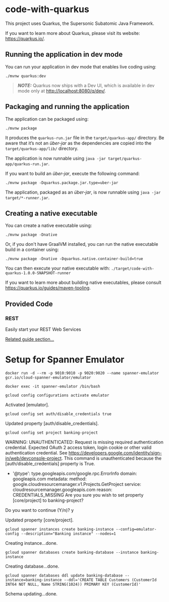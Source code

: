 # code-with-quarkus

This project uses Quarkus, the Supersonic Subatomic Java Framework.

If you want to learn more about Quarkus, please visit its website: <https://quarkus.io/>.

## Running the application in dev mode

You can run your application in dev mode that enables live coding using:

```shell script
./mvnw quarkus:dev
```

> **_NOTE:_**  Quarkus now ships with a Dev UI, which is available in dev mode only at <http://localhost:8080/q/dev/>.

## Packaging and running the application

The application can be packaged using:

```shell script
./mvnw package
```

It produces the `quarkus-run.jar` file in the `target/quarkus-app/` directory.
Be aware that it’s not an _über-jar_ as the dependencies are copied into the `target/quarkus-app/lib/` directory.

The application is now runnable using `java -jar target/quarkus-app/quarkus-run.jar`.

If you want to build an _über-jar_, execute the following command:

```shell script
./mvnw package -Dquarkus.package.jar.type=uber-jar
```

The application, packaged as an _über-jar_, is now runnable using `java -jar target/*-runner.jar`.

## Creating a native executable

You can create a native executable using:

```shell script
./mvnw package -Dnative
```

Or, if you don't have GraalVM installed, you can run the native executable build in a container using:

```shell script
./mvnw package -Dnative -Dquarkus.native.container-build=true
```

You can then execute your native executable with: `./target/code-with-quarkus-1.0.0-SNAPSHOT-runner`

If you want to learn more about building native executables, please consult <https://quarkus.io/guides/maven-tooling>.

## Provided Code

### REST

Easily start your REST Web Services

[Related guide section...](https://quarkus.io/guides/getting-started-reactive#reactive-jax-rs-resources)


# Setup for Spanner Emulator

```shell script
docker run -d --rm -p 9010:9010 -p 9020:9020 --name spanner-emulator gcr.io/cloud-spanner-emulator/emulator
```

```shell script
docker exec -it spanner-emulator /bin/bash
```

```shell script
gcloud config configurations activate emulator
```
Activated [emulator].
```shell script
gcloud config set auth/disable_credentials true
```
Updated property [auth/disable_credentials].
```shell script
gcloud config set project banking-project
```
WARNING: UNAUTHENTICATED: Request is missing required authentication credential. Expected OAuth 2 access token, login cookie or other valid authentication credential. See https://developers.google.com/identity/sign-in/web/devconsole-project. This command is unauthenticated because the [auth/disable_credentials] property is True.
- '@type': type.googleapis.com/google.rpc.ErrorInfo
  domain: googleapis.com
  metadata:
  method: google.cloudresourcemanager.v1.Projects.GetProject
  service: cloudresourcemanager.googleapis.com
  reason: CREDENTIALS_MISSING
  Are you sure you wish to set property [core/project] to banking-project?

Do you want to continue (Y/n)?  y

Updated property [core/project].
```shell script
gcloud spanner instances create banking-instance --config=emulator-config --description="Banking instance" --nodes=1                                                          
```
Creating instance...done.                                                                                                                                                                                                                                                                                                           
```shell script
gcloud spanner databases create banking-database --instance banking-instance                                                                                                  
```
Creating database...done.                                                                                                                                                                                                                                                                                                           
```shell script
gcloud spanner databases ddl update banking-database --instance=banking-instance --ddl='CREATE TABLE Customers (CustomerId INT64 NOT NULL, Name STRING(1024)) PRIMARY KEY (CustomerId)'
```
Schema updating...done.                                                                                                                                                                                                                                                                                                             
 
